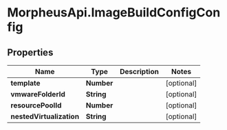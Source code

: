 # MorpheusApi.ImageBuildConfigConfig

## Properties

Name | Type | Description | Notes
------------ | ------------- | ------------- | -------------
**template** | **Number** |  | [optional] 
**vmwareFolderId** | **String** |  | [optional] 
**resourcePoolId** | **Number** |  | [optional] 
**nestedVirtualization** | **String** |  | [optional] 


